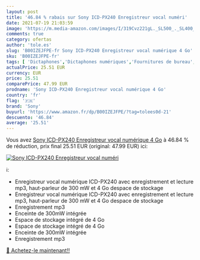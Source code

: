 ```yaml
---
layout: post
title: '46.84 % rabais sur Sony ICD-PX240 Enregistreur vocal numéri'
date: 2021-07-19 21:03:59
image: 'https://m.media-amazon.com/images/I/319Cvz221gL._SL500_._SL400_.jpg'
comments: true
category: ofertas
author: 'tole.es'
slug: 'B00IZEJFPE-fr Sony ICD-PX240 Enregistreur vocal numérique 4 Go'
sku: 'B00IZEJFPE-fr'
tags: [ 'Dictaphones','Dictaphones numériques','Fournitures de bureau','Fournitures électroniques','sony', ]
actualPrice: 25.51 EUR
currency: EUR
price: 25.51
comparePrice: 47.99 EUR
prodname: 'Sony ICD-PX240 Enregistreur vocal numérique 4 Go'
country: 'fr'
flag: '🇫🇷'
brand: 'Sony'
buyurl: 'https://www.amazon.fr/dp/B00IZEJFPE/?tag=tolees0d-21'
descuento: '46.84'
average: '25.51'
---
```


Vous avez [Sony ICD-PX240 Enregistreur vocal numérique 4 Go](https://www.amazon.fr/dp/B00IZEJFPE/?tag=tolees0d-21)  à  46.84 % de réduction, prix final  25.51 EUR (original: 47.99 EUR) ici:

[![Sony ICD-PX240 Enregistreur vocal numéri](https://m.media-amazon.com/images/I/319Cvz221gL._SL500_._SL400_.jpg)](https://www.amazon.fr/dp/B00IZEJFPE/?tag=tolees0d-21)

ℹ️:

- Enregistreur vocal numérique ICD-PX240 avec enregistrement et lecture mp3, haut-parleur de 300 mW et 4 Go despace de stockage
- Enregistreur vocal numérique ICD-PX240 avec enregistrement et lecture mp3, haut-parleur de 300 mW et 4 Go despace de stockage
- Enregistrement mp3
- Enceinte de 300mW intégrée
- Espace de stockage intégré de 4 Go
- Espace de stockage intégré de 4 Go
- Enceinte de 300mW intégrée
- Enregistrement mp3

[🛒 Achetez-le maintenant!!](https://www.amazon.fr/dp/B00IZEJFPE/?tag=tolees0d-21)
